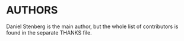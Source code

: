 <!-- Copyright (C) Daniel Stenberg, <daniel@haxx.se>, et al. -->
<!-- SPDX-License-Identifier: curl -->
# AUTHORS
Daniel Stenberg is the main author, but the whole list of contributors is
found in the separate THANKS file.
